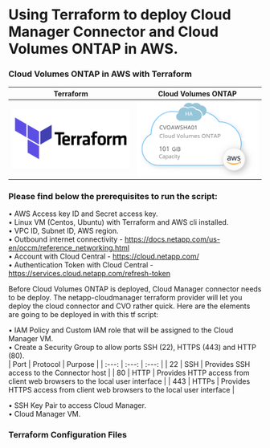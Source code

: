 # Using Terraform to deploy Cloud Manager Connector and Cloud Volumes ONTAP in AWS. 

### Cloud Volumes ONTAP in AWS with Terraform <br />

Terraform             |  Cloud Volumes ONTAP
:-------------------------:|:-------------------------:
![](https://github.com/jorgeedugona/CVOTerraForm/blob/main/images/terraform-icon.png)  |  ![](https://github.com/jorgeedugona/CVOTerraForm/blob/main/images/CVOAWS-icon.PNG)

### Please find below the prerequisites to run the script: 

• AWS Access key ID and Secret access key.   
• Linux VM (Centos, Ubuntu) with Terraform and AWS cli installed.  
• VPC ID, Subnet ID, AWS region.  
• Outbound internet connectivity - https://docs.netapp.com/us-en/occm/reference_networking.html   
• Account with Cloud Central - https://cloud.netapp.com/  
• Authentication Token with Cloud Central - https://services.cloud.netapp.com/refresh-token  

Before Cloud Volumes ONTAP is deployed, Cloud Manager connector needs to be deploy. The netapp-cloudmanager terraform provider will let you deploy the cloud connector and CVO rather quick. Here are the elements are going to be deployed in with this tf script:  

• IAM Policy and Custom IAM role that will be assigned to the Cloud Manager VM.  
• Create a Security Group to allow ports SSH (22), HTTPS (443) and HTTP (80).  
| Port  | Protocol | Purpose |
| :---: | :---: | :---: |
|  22   | SSH   | Provides SSH access to the Connector host |
|  80   | HTTP  | Provides HTTP access from client web browsers to the local user interface |
|  443  | HTTPs | Provides HTTPS access from client web browsers to the local user interface |  

• SSH Key Pair to access Cloud Manager.  
• Cloud Manager VM.  

### Terraform Configuration Files





